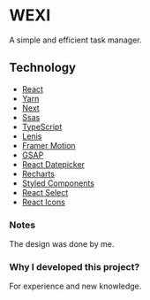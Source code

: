 # WEXI
A simple and efficient task manager.

## Technology
- [React](https://react.dev/)
- [Yarn](https://www.npmjs.com/package/yarn)
- [Next](https://nextjs.org/)
- [Ssas](https://sass-lang.com/)
- [TypeScript](https://www.typescriptlang.org/)
- [Lenis](https://lenis.darkroom.engineering/)
- [Framer Motion](https://www.framer.com/motion/)
- [GSAP](https://gsap.com/)
- [React Datepicker](https://reactdatepicker.com/)
- [Recharts](https://recharts.org/)
- [Styled Components](https://styled-components.com/)
- [React Select](https://react-select.com/home)
- [React Icons](https://react-icons.github.io/react-icons/)

### Notes
The design was done by me.

### Why I developed this project?
For experience and new knowledge.
